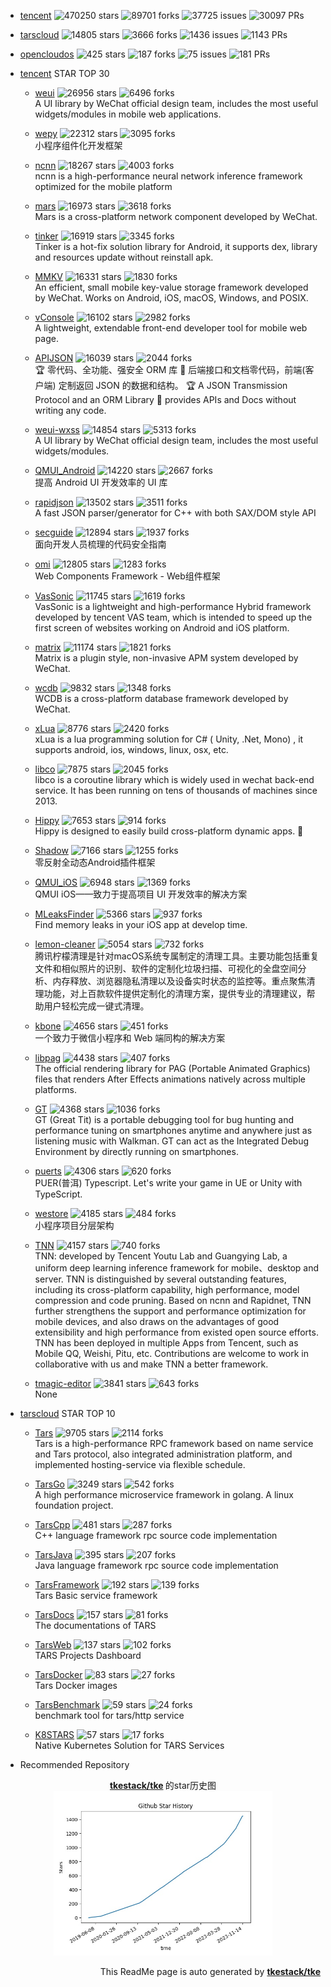 
+ [tencent](https://github.com/tencent)
![470250 stars](https://img.shields.io/badge/Stars-470250-green)
![89701 forks](https://img.shields.io/badge/Forks-89701-green)
![37725 issues](https://img.shields.io/badge/Issues-37725-green)
![30097 PRs](https://img.shields.io/badge/PRs-30097-green)

+ [tarscloud](https://github.com/tarscloud)
![14805 stars](https://img.shields.io/badge/Stars-14805-green)
![3666 forks](https://img.shields.io/badge/Forks-3666-green)
![1436 issues](https://img.shields.io/badge/Issues-1436-green)
![1143 PRs](https://img.shields.io/badge/PRs-1143-green)

+ [opencloudos](https://github.com/opencloudos)
![425 stars](https://img.shields.io/badge/Stars-425-green)
![187 forks](https://img.shields.io/badge/Forks-187-green)
![75 issues](https://img.shields.io/badge/Issues-75-green)
![181 PRs](https://img.shields.io/badge/PRs-181-green)



+ [tencent](https://github.com/tencent) STAR TOP 30
    
    + [weui](https://github.com/tencent/weui) 
    ![26956 stars](https://img.shields.io/badge/Stars-26956-green)
    ![6496 forks](https://img.shields.io/badge/Forks-6496-green)  
    A UI library by WeChat official design team, includes the most useful widgets/modules in mobile web applications.
    
    + [wepy](https://github.com/tencent/wepy) 
    ![22312 stars](https://img.shields.io/badge/Stars-22312-green)
    ![3095 forks](https://img.shields.io/badge/Forks-3095-green)  
    小程序组件化开发框架
    
    + [ncnn](https://github.com/tencent/ncnn) 
    ![18267 stars](https://img.shields.io/badge/Stars-18267-green)
    ![4003 forks](https://img.shields.io/badge/Forks-4003-green)  
    ncnn is a high-performance neural network inference framework optimized for the mobile platform
    
    + [mars](https://github.com/tencent/mars) 
    ![16973 stars](https://img.shields.io/badge/Stars-16973-green)
    ![3618 forks](https://img.shields.io/badge/Forks-3618-green)  
    Mars is a cross-platform network component  developed by WeChat.
    
    + [tinker](https://github.com/tencent/tinker) 
    ![16919 stars](https://img.shields.io/badge/Stars-16919-green)
    ![3345 forks](https://img.shields.io/badge/Forks-3345-green)  
    Tinker is a hot-fix solution library for Android, it supports dex, library and resources update without reinstall apk.
    
    + [MMKV](https://github.com/tencent/MMKV) 
    ![16331 stars](https://img.shields.io/badge/Stars-16331-green)
    ![1830 forks](https://img.shields.io/badge/Forks-1830-green)  
    An efficient, small mobile key-value storage framework developed by WeChat. Works on Android, iOS, macOS, Windows, and POSIX.
    
    + [vConsole](https://github.com/tencent/vConsole) 
    ![16102 stars](https://img.shields.io/badge/Stars-16102-green)
    ![2982 forks](https://img.shields.io/badge/Forks-2982-green)  
    A lightweight, extendable front-end developer tool for mobile web page.
    
    + [APIJSON](https://github.com/tencent/APIJSON) 
    ![16039 stars](https://img.shields.io/badge/Stars-16039-green)
    ![2044 forks](https://img.shields.io/badge/Forks-2044-green)  
    🏆 零代码、全功能、强安全 ORM 库 🚀 后端接口和文档零代码，前端(客户端) 定制返回 JSON 的数据和结构。 🏆 A JSON Transmission Protocol and an ORM Library 🚀  provides APIs and Docs without writing any code.
    
    + [weui-wxss](https://github.com/tencent/weui-wxss) 
    ![14854 stars](https://img.shields.io/badge/Stars-14854-green)
    ![5313 forks](https://img.shields.io/badge/Forks-5313-green)  
    A UI library by WeChat official design team, includes the most useful widgets/modules.
    
    + [QMUI_Android](https://github.com/tencent/QMUI_Android) 
    ![14220 stars](https://img.shields.io/badge/Stars-14220-green)
    ![2667 forks](https://img.shields.io/badge/Forks-2667-green)  
    提高 Android UI 开发效率的 UI 库
    
    + [rapidjson](https://github.com/tencent/rapidjson) 
    ![13502 stars](https://img.shields.io/badge/Stars-13502-green)
    ![3511 forks](https://img.shields.io/badge/Forks-3511-green)  
    A fast JSON parser/generator for C++ with both SAX/DOM style API
    
    + [secguide](https://github.com/tencent/secguide) 
    ![12894 stars](https://img.shields.io/badge/Stars-12894-green)
    ![1937 forks](https://img.shields.io/badge/Forks-1937-green)  
    面向开发人员梳理的代码安全指南
    
    + [omi](https://github.com/tencent/omi) 
    ![12805 stars](https://img.shields.io/badge/Stars-12805-green)
    ![1283 forks](https://img.shields.io/badge/Forks-1283-green)  
    Web Components Framework - Web组件框架
    
    + [VasSonic](https://github.com/tencent/VasSonic) 
    ![11745 stars](https://img.shields.io/badge/Stars-11745-green)
    ![1619 forks](https://img.shields.io/badge/Forks-1619-green)  
    VasSonic is a lightweight and high-performance Hybrid framework developed by tencent VAS team, which is intended to speed up the first screen of websites working on Android and iOS platform. 
    
    + [matrix](https://github.com/tencent/matrix) 
    ![11174 stars](https://img.shields.io/badge/Stars-11174-green)
    ![1821 forks](https://img.shields.io/badge/Forks-1821-green)  
    Matrix is a plugin style, non-invasive APM system developed by WeChat.
    
    + [wcdb](https://github.com/tencent/wcdb) 
    ![9832 stars](https://img.shields.io/badge/Stars-9832-green)
    ![1348 forks](https://img.shields.io/badge/Forks-1348-green)  
    WCDB is a cross-platform database framework developed by WeChat.
    
    + [xLua](https://github.com/tencent/xLua) 
    ![8776 stars](https://img.shields.io/badge/Stars-8776-green)
    ![2420 forks](https://img.shields.io/badge/Forks-2420-green)  
    xLua is a lua programming solution for  C# ( Unity, .Net, Mono) , it supports android, ios, windows, linux, osx, etc.
    
    + [libco](https://github.com/tencent/libco) 
    ![7875 stars](https://img.shields.io/badge/Stars-7875-green)
    ![2045 forks](https://img.shields.io/badge/Forks-2045-green)  
    libco is a coroutine library which is widely used in wechat  back-end service. It has been running on tens of thousands of machines since 2013.
    
    + [Hippy](https://github.com/tencent/Hippy) 
    ![7653 stars](https://img.shields.io/badge/Stars-7653-green)
    ![914 forks](https://img.shields.io/badge/Forks-914-green)  
    Hippy is designed to easily build cross-platform dynamic apps. 👏
    
    + [Shadow](https://github.com/tencent/Shadow) 
    ![7166 stars](https://img.shields.io/badge/Stars-7166-green)
    ![1255 forks](https://img.shields.io/badge/Forks-1255-green)  
    零反射全动态Android插件框架
    
    + [QMUI_iOS](https://github.com/tencent/QMUI_iOS) 
    ![6948 stars](https://img.shields.io/badge/Stars-6948-green)
    ![1369 forks](https://img.shields.io/badge/Forks-1369-green)  
    QMUI iOS——致力于提高项目 UI 开发效率的解决方案
    
    + [MLeaksFinder](https://github.com/tencent/MLeaksFinder) 
    ![5366 stars](https://img.shields.io/badge/Stars-5366-green)
    ![937 forks](https://img.shields.io/badge/Forks-937-green)  
    Find memory leaks in your iOS app at develop time.
    
    + [lemon-cleaner](https://github.com/tencent/lemon-cleaner) 
    ![5054 stars](https://img.shields.io/badge/Stars-5054-green)
    ![732 forks](https://img.shields.io/badge/Forks-732-green)  
    腾讯柠檬清理是针对macOS系统专属制定的清理工具。主要功能包括重复文件和相似照片的识别、软件的定制化垃圾扫描、可视化的全盘空间分析、内存释放、浏览器隐私清理以及设备实时状态的监控等。重点聚焦清理功能，对上百款软件提供定制化的清理方案，提供专业的清理建议，帮助用户轻松完成一键式清理。
    
    + [kbone](https://github.com/tencent/kbone) 
    ![4656 stars](https://img.shields.io/badge/Stars-4656-green)
    ![451 forks](https://img.shields.io/badge/Forks-451-green)  
    一个致力于微信小程序和 Web 端同构的解决方案
    
    + [libpag](https://github.com/tencent/libpag) 
    ![4438 stars](https://img.shields.io/badge/Stars-4438-green)
    ![407 forks](https://img.shields.io/badge/Forks-407-green)  
    The official rendering library for PAG (Portable Animated Graphics) files that renders After Effects animations natively across multiple platforms.
    
    + [GT](https://github.com/tencent/GT) 
    ![4368 stars](https://img.shields.io/badge/Stars-4368-green)
    ![1036 forks](https://img.shields.io/badge/Forks-1036-green)  
    GT (Great Tit) is a portable debugging tool for bug hunting and performance tuning on smartphones anytime and anywhere just as listening music with Walkman. GT can act as the Integrated Debug Environment by directly running on smartphones.
    
    + [puerts](https://github.com/tencent/puerts) 
    ![4306 stars](https://img.shields.io/badge/Stars-4306-green)
    ![620 forks](https://img.shields.io/badge/Forks-620-green)  
    PUER(普洱) Typescript. Let's write your game in UE or Unity with TypeScript.
    
    + [westore](https://github.com/tencent/westore) 
    ![4185 stars](https://img.shields.io/badge/Stars-4185-green)
    ![484 forks](https://img.shields.io/badge/Forks-484-green)  
    小程序项目分层架构
    
    + [TNN](https://github.com/tencent/TNN) 
    ![4157 stars](https://img.shields.io/badge/Stars-4157-green)
    ![740 forks](https://img.shields.io/badge/Forks-740-green)  
    TNN: developed by Tencent Youtu Lab and Guangying Lab, a uniform deep learning inference framework for mobile、desktop and server. TNN is distinguished by several outstanding features, including its cross-platform capability, high performance, model compression and code pruning. Based on ncnn and Rapidnet, TNN further strengthens the support and performance optimization for mobile devices, and also draws on the advantages of good extensibility and high performance from existed open source efforts. TNN has been deployed in multiple Apps from Tencent, such as Mobile QQ, Weishi, Pitu, etc. Contributions are welcome to work in collaborative with us and make TNN a better framework. 
    
    + [tmagic-editor](https://github.com/tencent/tmagic-editor) 
    ![3841 stars](https://img.shields.io/badge/Stars-3841-green)
    ![643 forks](https://img.shields.io/badge/Forks-643-green)  
    None
    

+ [tarscloud](https://github.com/tarscloud) STAR TOP 10
    
    + [Tars](https://github.com/tarscloud/Tars) 
    ![9705 stars](https://img.shields.io/badge/Stars-9705-green)
    ![2114 forks](https://img.shields.io/badge/Forks-2114-green)  
    Tars is a high-performance RPC framework based on name service and Tars protocol, also integrated administration platform, and implemented hosting-service via flexible schedule.
    
    + [TarsGo](https://github.com/tarscloud/TarsGo) 
    ![3249 stars](https://img.shields.io/badge/Stars-3249-green)
    ![542 forks](https://img.shields.io/badge/Forks-542-green)  
    A  high performance microservice  framework  in golang. A linux foundation project.
    
    + [TarsCpp](https://github.com/tarscloud/TarsCpp) 
    ![481 stars](https://img.shields.io/badge/Stars-481-green)
    ![287 forks](https://img.shields.io/badge/Forks-287-green)  
    C++ language framework rpc source code implementation
    
    + [TarsJava](https://github.com/tarscloud/TarsJava) 
    ![395 stars](https://img.shields.io/badge/Stars-395-green)
    ![207 forks](https://img.shields.io/badge/Forks-207-green)  
    Java language framework rpc source code implementation
    
    + [TarsFramework](https://github.com/tarscloud/TarsFramework) 
    ![192 stars](https://img.shields.io/badge/Stars-192-green)
    ![139 forks](https://img.shields.io/badge/Forks-139-green)  
    Tars Basic service framework
    
    + [TarsDocs](https://github.com/tarscloud/TarsDocs) 
    ![157 stars](https://img.shields.io/badge/Stars-157-green)
    ![81 forks](https://img.shields.io/badge/Forks-81-green)  
    The documentations of TARS
    
    + [TarsWeb](https://github.com/tarscloud/TarsWeb) 
    ![137 stars](https://img.shields.io/badge/Stars-137-green)
    ![102 forks](https://img.shields.io/badge/Forks-102-green)  
    TARS Projects Dashboard
    
    + [TarsDocker](https://github.com/tarscloud/TarsDocker) 
    ![83 stars](https://img.shields.io/badge/Stars-83-green)
    ![27 forks](https://img.shields.io/badge/Forks-27-green)  
    Tars Docker  images
    
    + [TarsBenchmark](https://github.com/tarscloud/TarsBenchmark) 
    ![59 stars](https://img.shields.io/badge/Stars-59-green)
    ![24 forks](https://img.shields.io/badge/Forks-24-green)  
    benchmark tool for tars/http service
    
    + [K8STARS](https://github.com/tarscloud/K8STARS) 
    ![57 stars](https://img.shields.io/badge/Stars-57-green)
    ![17 forks](https://img.shields.io/badge/Forks-17-green)  
    Native Kubernetes  Solution for TARS Services
    


+ Recommended Repository  
<p align="center">
      <strong>
        <a href="https://github.com/tkestack/tke" target="_blank">tkestack/tke</a>
      </strong>  的star历史图
  <br>
  <img src="https://raw.githubusercontent.com/ButterAndButterfly/GithubTools/master/data/stars_history.jpg" width="350px"></img>    
</p>

<p align="right">
      This ReadMe page is auto generated by 
      <strong>
        <a href="https://github.com/tkestack/tke" target="_blank">tkestack/tke</a><br>
      </strong>   
</p>